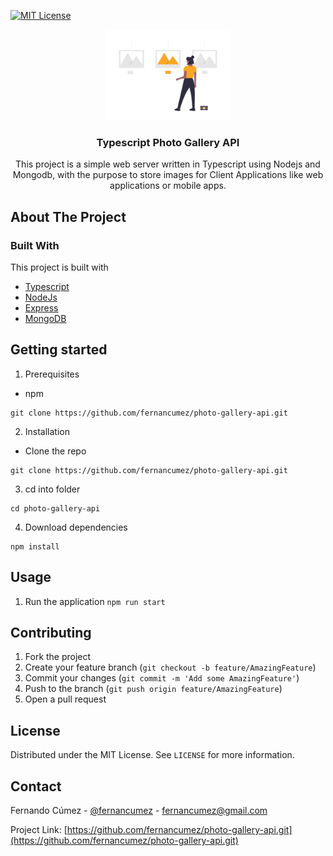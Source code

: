 <!-- PROJECT SHIELDS -->

[![MIT License][license-shield]][license-url]

<!-- PROJECT LOGO -->

<p align="center">
  <span>
    <img src="docs/logo.png" alt="Logo" width="200">
  </span>
  <h3 align="center">Typescript Photo Gallery API</h3>
  <p align="center">
   This project is a simple web server written in Typescript using Nodejs and Mongodb, with the purpose to store images for Client Applications like web applications or mobile apps.
  </p>
</p>

<!-- ABOUT THE PROJECT -->

## About The Project

### Built With

This project is built with

- [Typescript](https://www.typescriptlang.org/)
- [NodeJs](https://nodejs.org/)
- [Express](https://expressjs.com/)
- [MongoDB](https://www.mongodb.com/)

<!-- GETTING STARTED -->

## Getting started

1. Prerequisites

- npm

```
git clone https://github.com/fernancumez/photo-gallery-api.git
```

2. Installation

- Clone the repo

```
git clone https://github.com/fernancumez/photo-gallery-api.git
```

3. cd into folder

```
cd photo-gallery-api
```

4. Download dependencies

```
npm install
```

<!-- USAGE -->

## Usage

1. Run the application `npm run start`

<!-- CONTRIBUTING -->

## Contributing

1.  Fork the project
2.  Create your feature branch (`git checkout -b feature/AmazingFeature`)
3.  Commit your changes (`git commit -m 'Add some AmazingFeature'`)
4.  Push to the branch (`git push origin feature/AmazingFeature`)
5.  Open a pull request

## License

Distributed under the MIT License. See `LICENSE` for more information.

<!-- CONTACT -->

## Contact

Fernando Cúmez - [@fernancumez](https://twitter.com/fernancumez) - fernancumez@gmail.com

Project Link: [https://github.com/fernancumez/photo-gallery-api.git](https://github.com/fernancumez/photo-gallery-api.git)

<!-- MARKDOWN LINKS & IMAGES -->
<!-- https://www.markdownguide.org/basic-syntax/#reference-style-links -->

[license-shield]: https://img.shields.io/github/license/othneildrew/Best-README-Template.svg?style=flat-square
[license-url]: https://github.com/fernancumez/dino-chrome/blob/main/LICENSE
